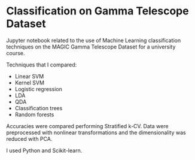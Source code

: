 # Classification on Gamma Telescope Dataset

Jupyter notebook related to the use of Machine Learning classification techniques on the MAGIC Gamma Telescope Dataset for a university course.

Techniques that I compared:
- Linear SVM
- Kernel SVM
- Logistic regression
- LDA
- QDA
- Classification trees
- Random forests

Accuracies were compared performing Stratified k-CV. Data were preprocessed with nonlinear transformations and the dimensionality was reduced with PCA.


I used Python and Scikit-learn.

